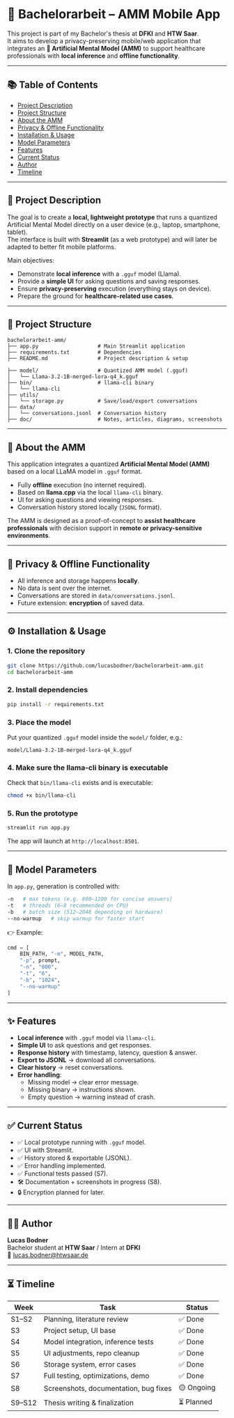 # 🧠 Bachelorarbeit – AMM Mobile App

This project is part of my Bachelor's thesis at **DFKI** and **HTW Saar**.  
It aims to develop a privacy-preserving mobile/web application that integrates an **🧠 Artificial Mental Model (AMM)** to support healthcare professionals with **local inference** and **offline functionality**.

---

## 📚 Table of Contents

- [Project Description](#-project-description)  
- [Project Structure](#-project-structure)  
- [About the AMM](#-about-the-amm)  
- [Privacy & Offline Functionality](#-privacy--offline-functionality)  
- [Installation & Usage](#-installation--usage)  
- [Model Parameters](#-model-parameters)  
- [Features](#-features)  
- [Current Status](#-current-status)  
- [Author](#-author)  
- [Timeline](#-timeline)  

---

## 📜 Project Description

The goal is to create a **local, lightweight prototype** that runs a quantized Artificial Mental Model directly on a user device (e.g., laptop, smartphone, tablet).  
The interface is built with **Streamlit** (as a web prototype) and will later be adapted to better fit mobile platforms.  

Main objectives:
- Demonstrate **local inference** with a `.gguf` model (Llama).  
- Provide a **simple UI** for asking questions and saving responses.  
- Ensure **privacy-preserving** execution (everything stays on device).  
- Prepare the ground for **healthcare-related use cases**.  

---

## 📁 Project Structure

```
bachelorarbeit-amm/
├── app.py                   # Main Streamlit application
├── requirements.txt         # Dependencies
├── README.md                # Project description & setup

├── model/                   # Quantized AMM model (.gguf)
│   └── Llama-3.2-1B-merged-lora-q4_k.gguf
├── bin/                     # llama-cli binary
│   └── llama-cli
├── utils/                   
│   └── storage.py           # Save/load/export conversations
├── data/                    
│   └── conversations.jsonl  # Conversation history
├── doc/                     # Notes, articles, diagrams, screenshots
```

---

## 🧠 About the AMM

This application integrates a quantized **Artificial Mental Model (AMM)** based on a local LLaMA model in `.gguf` format.  

- Fully **offline** execution (no internet required).  
- Based on **llama.cpp** via the local `llama-cli` binary.  
- UI for asking questions and viewing responses.  
- Conversation history stored locally (`JSONL` format).  

The AMM is designed as a proof-of-concept to **assist healthcare professionals** with decision support in **remote or privacy-sensitive environments**.  

---

## 🔐 Privacy & Offline Functionality

- All inference and storage happens **locally**.  
- No data is sent over the internet.  
- Conversations are stored in `data/conversations.jsonl`.  
- Future extension: **encryption** of saved data.  

---

## ⚙️ Installation & Usage

### 1. Clone the repository

```bash
git clone https://github.com/lucasbodner/bachelorarbeit-amm.git
cd bachelorarbeit-amm
```

### 2. Install dependencies

```bash
pip install -r requirements.txt
```

### 3. Place the model

Put your quantized `.gguf` model inside the `model/` folder, e.g.:

```
model/Llama-3.2-1B-merged-lora-q4_k.gguf
```

### 4. Make sure the llama-cli binary is executable

Check that `bin/llama-cli` exists and is executable:

```bash
chmod +x bin/llama-cli
```

### 5. Run the prototype

```bash
streamlit run app.py
```

The app will launch at `http://localhost:8501`.

---

## 🔧 Model Parameters

In `app.py`, generation is controlled with:

```bash
-n   # max tokens (e.g. 800–1200 for concise answers)
-t   # threads (6–8 recommended on CPU)
-b   # batch size (512–2048 depending on hardware)
--no-warmup   # skip warmup for faster start
```

👉 Example:

```python
cmd = [
    BIN_PATH, "-m", MODEL_PATH,
    "-p", prompt,
    "-n", "800",
    "-t", "6",
    "-b", "1024",
    "--no-warmup"
]
```

---

## ✨ Features

- **Local inference** with `.gguf` model via `llama-cli`.  
- **Simple UI** to ask questions and get responses.  
- **Response history** with timestamp, latency, question & answer.  
- **Export to JSONL** → download all conversations.  
- **Clear history** → reset conversations.  
- **Error handling**:  
  - Missing model → clear error message.  
  - Missing binary → instructions shown.  
  - Empty question → warning instead of crash.  

---

## ✅ Current Status

- ✅ Local prototype running with `.gguf` model.  
- ✅ UI with Streamlit.  
- ✅ History stored & exportable (JSONL).  
- ✅ Error handling implemented.  
- ✅ Functional tests passed (S7).  
- 🛠️ Documentation + screenshots in progress (S8).  
- 🔒 Encryption planned for later.  

---

## 👨‍💼 Author

**Lucas Bodner**  
Bachelor student at **HTW Saar** / Intern at **DFKI**  
📧 lucas.bodner@htwsaar.de  

---

## ⏳ Timeline

| Week | Task                                    | Status     |
|------|-----------------------------------------|------------|
| S1–S2 | Planning, literature review             | ✅ Done     |
| S3    | Project setup, UI base                  | ✅ Done     |
| S4    | Model integration, inference tests      | ✅ Done     |
| S5    | UI adjustments, repo cleanup            | ✅ Done     |
| S6    | Storage system, error cases             | ✅ Done     |
| S7    | Full testing, optimizations, demo       | ✅ Done     |
| S8    | Screenshots, documentation, bug fixes   | 🟡 Ongoing |
| S9–S12 | Thesis writing & finalization          | ⏳ Planned |
